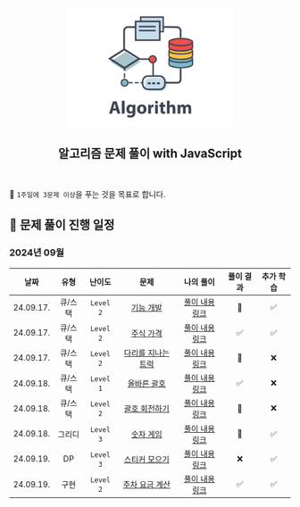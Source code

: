 [//]: # 'URL 변수 정의'
[func-dev]: https://school.programmers.co.kr/learn/courses/30/lessons/42586
[func-dev-sol]: https://github.com/candymask0712/algorithm-with-js/blob/main/stack_queue/pro_lv2_function-development.js
[stock-price]: https://school.programmers.co.kr/learn/courses/30/lessons/42584
[stock-price-sol]: https://github.com/candymask0712/algorithm-with-js/blob/main/stack_queue/pro_lv2_stock-price.js
[truck-bridge]: https://school.programmers.co.kr/learn/courses/30/lessons/42583
[truck-bridge-sol]: https://github.com/candymask0712/algorithm-with-js/blob/main/stack_queue/pro_lv2_trucks-crossing-bridge.js
[correct-brackets]: https://school.programmers.co.kr/learn/courses/30/lessons/12909
[correct-brackets-sol]: https://github.com/candymask0712/algorithm-with-js/blob/main/stack_queue/pro_lv1_correct-brackets.js
[rotate-brackets]: https://school.programmers.co.kr/learn/courses/30/lessons/76502
[rotate-brackets-sol]: https://github.com/candymask0712/algorithm-with-js/blob/main/stack_queue/pro_lv2_rotate-brackets.js
[number-game]: https://school.programmers.co.kr/learn/courses/30/lessons/12987
[number-game-sol]: https://github.com/candymask0712/algorithm-with-js/blob/main/greedy/pro_lv3_number-game.js
[sticker-collection-2]: https://school.programmers.co.kr/learn/courses/30/lessons/12971#
[sticker-collection-2-sol]: https://github.com/candymask0712/algorithm-with-js/blob/main/greedy/pro_lv3_sticker-collection-2
[calculate_parking_fee]: https://school.programmers.co.kr/learn/courses/30/lessons/92341
[calculate_parking_fee-sol]: https://github.com/candymask0712/algorithm-with-js/blob/main/greedy/pro_lv3_sticker-collection-2

<div align="center">
  <br />
  <img src="./assets/algorithm.png" alt="Algorithm" width="300px" />
  <br />
  <h2>알고리즘 문제 풀이 with JavaScript</h2>
  <br />
</div>

🎯 `1주일에 3문제 이상`을 푸는 것을 목표로 합니다.

## 📅 문제 풀이 진행 일정

### 2024년 09월

| 날짜       | 유형    | 난이도    | 문제                                              | 나의 풀이                                               | 풀이 결과 | 추가 학습 |
|:----------:|:-------:|:---------:|:-------------------------------------------------:|:-------------------------------------------------------:|:---------:|:---------:|
| 24.09.17.  | 큐/스택 | `Level 2` | [기능 개발][func-dev]                             | [풀이 내용 링크][func-dev-sol]                          | 🚸        | ✅        |
| 24.09.17.  | 큐/스택 | `Level 2` | [주식 가격][stock-price]                          | [풀이 내용 링크][stock-price-sol]                       | ✅        | ✅        |
| 24.09.17.  | 큐/스택 | `Level 2` | [다리를 지나는 트럭][truck-bridge]                | [풀이 내용 링크][truck-bridge-sol]                      | 🚸        | ❌        |
| 24.09.18.  | 큐/스택 | `Level 1` | [올바른 괄호][correct-brackets]                   | [풀이 내용 링크][correct-brackets-sol]                  | ✅        | ❌        |
| 24.09.18.  | 큐/스택 | `Level 2` | [괄호 회전하기][rotate-brackets]                  | [풀이 내용 링크][rotate-brackets-sol]                   | 🚸        | ❌        |
| 24.09.18.  | 그리디  | `Level 3` | [숫자 게임][number-game]                          | [풀이 내용 링크][number-game-sol]                       | 🚸        | ✅        |
| 24.09.19.  | DP      | `Level 3` | [스티커 모으기][sticker-collection-2]             | [풀이 내용 링크][sticker-collection-2-sol]              | ❌        | ✅        |
| 24.09.19.  | 구현    | `Level 2` | [주차 요금 계산][calculate_parking_fee]           | [풀이 내용 링크][calculate_parking_fee-sol]             | ✅        | ✅        |
